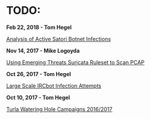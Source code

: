 # TODO:

**Feb 22, 2018 - Tom Hegel**

[Analysis of Active Satori Botnet Infections](pages/analysis-of-active-satori-botnet-infections.html)

**Nov 14, 2017 - Mike Logoyda**

[Using Emerging Threats Suricata Ruleset to Scan PCAP](pages/using-emergingthreats-suricata-ruleset-to-scan-pcap.html)

**Oct 26, 2017 - Tom Hegel**

[Large Scale IRCbot Infection Attempts](pages/large_scale_ircbot_infection_attempts.html)

**Oct 10, 2017 - Tom Hegel**

[Turla Watering Hole Campaigns 2016/2017](pages/turla-watering-hole-campaigns-2016-2017.html)
